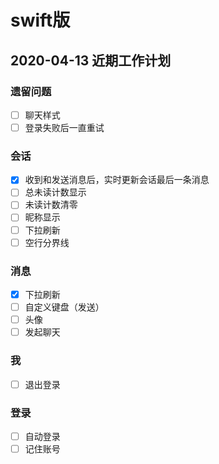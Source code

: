 # swift版

## 2020-04-13 近期工作计划
### 遗留问题
- [ ] 聊天样式
- [ ] 登录失败后一直重试

### 会话
- [x] 收到和发送消息后，实时更新会话最后一条消息
- [ ] 总未读计数显示
- [ ] 未读计数清零
- [ ] 昵称显示
- [ ] 下拉刷新
- [ ] 空行分界线

### 消息
- [x] 下拉刷新
- [ ] 自定义键盘（发送）
- [ ] 头像
- [ ] 发起聊天

### 我
- [ ] 退出登录

### 登录
- [ ] 自动登录
- [ ] 记住账号